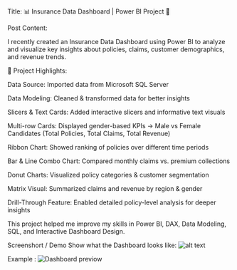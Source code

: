 Title:
📊 Insurance Data Dashboard | Power BI Project 🚀

Post Content:

I recently created an Insurance Data Dashboard using Power BI to analyze and visualize key insights about policies, claims, customer demographics, and revenue trends.

🔹 Project Highlights:

Data Source: Imported data from Microsoft SQL Server

 Data Modeling: Cleaned & transformed data for better insights

 Slicers & Text Cards: Added interactive slicers and informative text visuals

 Multi-row Cards: Displayed gender-based KPIs → Male vs Female Candidates (Total Policies, Total Claims, Total Revenue)

 Ribbon Chart: Showed ranking of policies over different time periods

 Bar & Line Combo Chart: Compared monthly claims vs. premium collections

 Donut Charts: Visualized policy categories & customer segmentation

 Matrix Visual: Summarized claims and revenue by region & gender

 Drill-Through Feature: Enabled detailed policy-level analysis for deeper insights

This project helped me improve my skills in Power BI, DAX, Data Modeling, SQL, and Interactive Dashboard Design.

Screenshort  / Demo
Show what the Dashboard looks like: ![alt text]("https://github.com/user)

Example : ![Dashboard previow](<img width="1366" height="768" alt="image" src="https://github.com/user-attachments/assets/3a52bfce-7cad-490d-b9d1-70b812d2702e" />)




